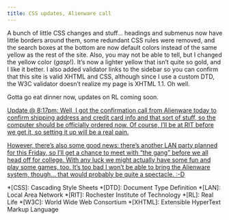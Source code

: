 ```yaml
---
title: CSS updates, Alienware call
---
```

A bunch of little CSS changes and stuff… headings and submenus now have little borders around them, some redundant CSS rules were removed, and the search boxes at the bottom are now default colors instead of the same yellow as the rest of the site. Also, you may not be able to tell, but I changed the yellow color (*gasp*!). It’s now a lighter yellow that isn’t quite so gold, and I like it better. I also added validator links to the sidebar so you can confirm that this site is valid XHTML and CSS, although since I use a custom DTD, the W3C validator doesn’t realize my page is XHTML 1.1. Oh well.

Gotta go eat dinner now, updates on RL coming soon.

<ins datetime="2002-08-12T20:17:40-05:00">Update @ 8:17pm: Well, I got the confirmation call from Alienware today to confirm shipping address and credit card info and that sort of stuff, so the computer should be officially ordered now. Of course, I’ll be at RIT before we get it, so setting it up will be a real pain.</ins>

<ins datetime="2002-08-12T20:17:40-05:00">However, there’s also some good news: there’s another LAN party planned for this Friday, so I’ll get a chance to meet with “the gang” before we all head off for college. With any luck we might actually have some fun and play some games, too. It’s too bad I won’t be able to bring the Alienware system, though… that would probably be quite a spectacle. :-D</ins>

*[CSS]: Cascading Style Sheets
*[DTD]: Document Type Definition
*[LAN]: Local Area Network
*[RIT]: Rochester Institute of Technology
*[RL]: Real Life
*[W3C]: World Wide Web Consortium
*[XHTML]: Extensible HyperText Markup Language